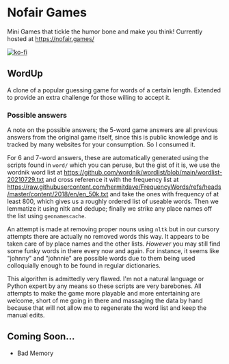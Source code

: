 # Nofair Games
Mini Games that tickle the humor bone and make you think! Currently hosted at https://nofair.games/

[![ko-fi](https://ko-fi.com/img/githubbutton_sm.svg)](https://ko-fi.com/X8X2PD3JW)

## WordUp
A clone of a popular guessing game for words of a certain length. Extended to provide an extra challenge for those willing to accept it.

### Possible answers
A note on the possible answers; the 5-word game answers are all previous answers from the original game itself, since this is public knowledge and is tracked by many websites for your consumption. So I consumed it.

For 6 and 7-word answers, these are automatically generated using the scripts found in `word/` which you can peruse, but the gist of it is, we use the wordnik word list at https://github.com/wordnik/wordlist/blob/main/wordlist-20210729.txt and cross reference it with the frequency list at https://raw.githubusercontent.com/hermitdave/FrequencyWords/refs/heads/master/content/2018/en/en_50k.txt and take the ones with frequency of at least 800, which gives us a roughly ordered list of useable words. Then we lemmatize it using nltk and dedupe; finally we strike any place names off the list using `geonamescache`.

An attempt is made at removing proper nouns using `nltk` but in our cursory attempts there are actually no removed words this way. It appears to be taken care of by place names and the other lists. *However* you may still find some funky words in there every now and again. For instance, it seems like "johnny" and "johnnie" are possible words due to them being used colloquially enough to be found in regular dictionaries.

This algorithm is admittedly very flawed. I'm not a natural language or Python expert by any means so these scripts are very barebones. All attempts to make the game more playable and more entertaining are welcome, short of me going in there and massaging the data by hand because that will not allow me to regenerate the word list and keep the manual edits.

## Coming Soon...
- Bad Memory
